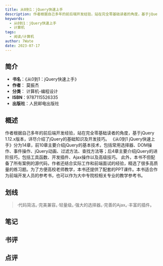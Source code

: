```yaml
---
title: 从0到1：jQuery快速上手
description: 作者根据自己多年的前后端开发经验，站在完全零基础读者的角度，基于jQuery 1.12.x版本，详尽介绍了jQuery的基础知识及开发技巧。 《从0到1 jQuery快速上手》分为14章，前10章主要介绍jQuery的基本技术，包括常用选择器、DOM操作、
keywords:
  - 从0到1：jQuery快速上手
  - 计算机
tags:
  - 阅读/计算机
author: 7Wate
date: 2023-07-17
---
```


## 简介

- **书名**：《从0到1：jQuery快速上手》
- **作者**： 莫振杰
- **分类**： 计算机-编程设计
- **ISBN**：9787115526335
- **出版社**：人民邮电出版社

## 概述

作者根据自己多年的前后端开发经验，站在完全零基础读者的角度，基于jQuery 1.12.x版本，详尽介绍了jQuery的基础知识及开发技巧。 《从0到1 jQuery快速上手》分为14章，前10章主要介绍jQuery的基本技术，包括常用选择器、DOM操作、事件操作、jQuery动画、过滤方法、查找方法等；后4章主要介绍jQuery的进阶技巧，包括工具函数、开发插件、Ajax操作以及高级技巧。 此外，本书不但配备了所有案例的源代码，作者还结合实际工作和前端面试的经验，精选了很多高质量的练习题。为了方便高校老师教学，本书还提供了配套的PPT课件。本书适合作为前端开发人员的参考书，也可以作为大中专院校相关专业的教学参考书。

## 划线 
 

> ·代码简洁。·完美兼容。·轻量级。·强大的选择器。·完善的Ajax。·丰富的插件。

## 笔记


## 书评


## 点评
